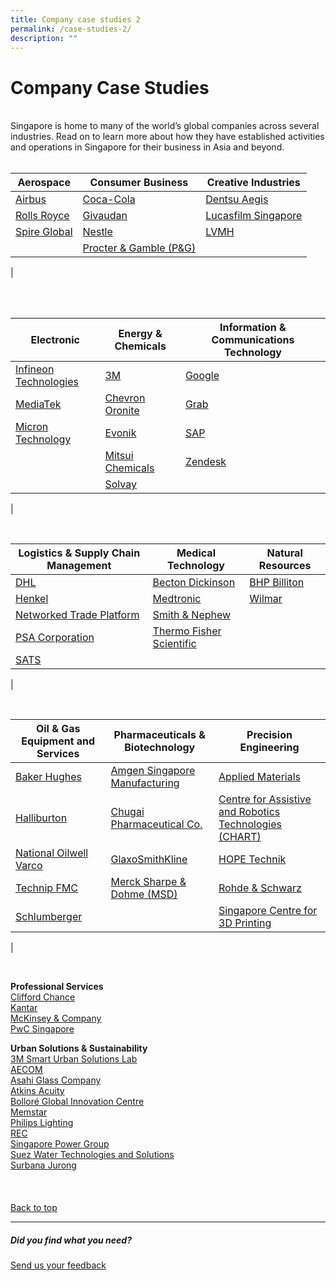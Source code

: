 ```yaml
---
title: Company case studies 2
permalink: /case-studies-2/
description: ""
---
```

# Company Case Studies
<br>
Singapore is home to many of the world’s global companies across several industries. Read on to learn more about how they have established activities and operations in Singapore for their business in Asia and beyond.<br>
<br>


| <b>Aerospace</b> | <b>Consumer Business</b> | <b>Creative Industries</b> |
| -------- | -------- | -------- |
|[Airbus](https://www.edb.gov.sg/content/edb/en/our-industries/company-highlights/airbus.html)   | [Coca-Cola](https://www.edb.gov.sg/content/edb/en/our-industries/company-highlights/coca-cola.html)   | [Dentsu Aegis](https://www.edb.gov.sg/content/edb/en/our-industries/company-highlights/dentsu-aegis-ci.html)    |
|[Rolls Royce](https://www.edb.gov.sg/content/edb/en/our-industries/company-highlights/rolls-royce.html)    | [Givaudan](https://www.edb.gov.sg/content/edb/en/our-industries/company-highlights/givaudan.html)    | [Lucasfilm Singapore](https://www.edb.gov.sg/content/edb/en/our-industries/company-highlights/lucasfilm-singapore.html)  |
|[Spire Global](https://www.edb.gov.sg/content/edb/en/our-industries/company-highlights/spire-global.html)  | [Nestle](https://www.edb.gov.sg/content/edb/en/our-industries/company-highlights/nestle.html)   | [LVMH](https://www.edb.gov.sg/content/edb/en/our-industries/company-highlights/lvmh.html) |
|  | [Procter &amp; Gamble (P&amp;G) ](https://www.edb.gov.sg/content/edb/en/our-industries/company-highlights/procter-and-gamble-cb.html)   |    |
|

<br>
<br>

| <b>Electronic</b> | <b>Energy &amp; Chemicals</b>| <b>Information &amp; Communications Technology</b>|
| -------- | -------- | -------- |
| [Infineon Technologies ](https://www.edb.gov.sg/content/edb/en/our-industries/company-highlights/infineon-technologies.html)   | [3M](https://www.edb.gov.sg/content/edb/en/our-industries/company-highlights/3m.html)    | [Google](https://www.edb.gov.sg/content/edb/en/our-industries/company-highlights/google.html)  |
| [MediaTek](https://www.edb.gov.sg/content/edb/en/our-industries/company-highlights/mediatek.html)  | [Chevron Oronite](https://www.edb.gov.sg/content/edb/en/our-industries/company-highlights/chevron-oronite.html)  | [Grab](https://www.edb.gov.sg/content/edb/en/our-industries/company-highlights/grab.html) |
| [Micron Technology](https://www.edb.gov.sg/content/edb/en/our-industries/company-highlights/micron-technology.html)   | [Evonik](https://www.edb.gov.sg/content/edb/en/our-industries/company-highlights/evonik.html)  | [SAP](https://www.edb.gov.sg/content/edb/en/our-industries/company-highlights/sap.html)   |
|     | [Mitsui Chemicals](https://www.edb.gov.sg/content/edb/en/our-industries/company-highlights/mitsui-chemicals.html)   |   [Zendesk](https://www.edb.gov.sg/content/edb/en/our-industries/company-highlights/zendesk.html) |  
| | [Solvay](https://www.edb.gov.sg/content/edb/en/our-industries/company-highlights/solvay.html)  |   |
|

<br>

| <b>Logistics &amp; Supply Chain Management</b> | <b>Medical Technology</b> | <b>Natural Resources</b> |
| -------- | -------- | -------- |
| [DHL](https://www.edb.gov.sg/content/edb/en/our-industries/company-highlights/dhl-l.html)  | [Becton Dickinson ](https://www.edb.gov.sg/content/edb/en/our-industries/company-highlights/becton-dickinson.html)  | [BHP Billiton ](https://www.edb.gov.sg/content/edb/en/our-industries/company-highlights/bhp.html)    |
| [Henkel](https://www.edb.gov.sg/content/edb/en/our-industries/company-highlights/henkel.html)   | [Medtronic](https://www.edb.gov.sg/content/edb/en/our-industries/company-highlights/medtronic.html)   |[Wilmar](https://www.edb.gov.sg/content/edb/en/our-industries/company-highlights/wilmar.html)    |
| [Networked Trade Platform](https://www.edb.gov.sg/content/edb/en/our-industries/company-highlights/ntp.html)    | [Smith &amp; Nephew](https://www.edb.gov.sg/content/edb/en/our-industries/company-highlights/smith-and-nephew.html)    |    |
| [PSA Corporation](https://www.edb.gov.sg/content/edb/en/our-industries/company-highlights/psa-corporation.html)   | [Thermo Fisher Scientific ](https://www.edb.gov.sg/content/edb/en/our-industries/company-highlights/thermo-fisher-scientific.html)     |     |
| [SATS](https://www.edb.gov.sg/content/edb/en/our-industries/company-highlights/sats.html)   |     |   |
|

<br>



| <b>Oil &amp; Gas Equipment and Services</b> | <b>Pharmaceuticals &amp; Biotechnology</b> | <b>Precision Engineering</b> |
| -------- | -------- | -------- |
| [Baker Hughes](https://www.edb.gov.sg/content/edb/en/our-industries/company-highlights/baker-hughes.html)   | [Amgen Singapore Manufacturing ](https://www.edb.gov.sg/content/edb/en/our-industries/company-highlights/amgen-singapore-manufacturing.html)    | [Applied Materials](https://www.edb.gov.sg/content/edb/en/our-industries/company-highlights/applied-materials.html)     |
| [Halliburton](https://www.edb.gov.sg/content/edb/en/our-industries/company-highlights/halliburton.html)     | [Chugai Pharmaceutical Co.](https://www.edb.gov.sg/content/edb/en/our-industries/company-highlights/chugai-pharmaceutical-co.html)     | [Centre for Assistive and Robotics Technologies (CHART) ](https://www.edb.gov.sg/content/edb/en/our-industries/company-highlights/centre-for-healthcare-assistive-and-robotics-technologies.html)  |
| [National Oilwell Varco ](https://www.edb.gov.sg/content/edb/en/our-industries/company-highlights/national-oilwell-varco.html)  | [GlaxoSmithKline](https://www.edb.gov.sg/content/edb/en/our-industries/company-highlights/gsk.html)   | [HOPE Technik](https://www.edb.gov.sg/content/edb/en/our-industries/company-highlights/hope-technik.html)   |
| [Technip FMC](https://www.edb.gov.sg/content/edb/en/our-industries/company-highlights/technipfmc.html)  | [Merck Sharpe &amp; Dohme (MSD) ](https://www.edb.gov.sg/content/edb/en/our-industries/company-highlights/merck-sharp-dohme.html)   | [Rohde &amp; Schwarz ](https://www.edb.gov.sg/content/edb/en/our-industries/company-highlights/rohde-and-schwarz.html)    |
| [Schlumberger](https://www.edb.gov.sg/content/edb/en/our-industries/company-highlights/schlumberger.html)    |    | [Singapore Centre for 3D Printing](https://www.edb.gov.sg/content/edb/en/our-industries/company-highlights/singapore-centre-for-3d-printing-sc3dp.html)    |
|

<br>

<b>Professional Services</b><br>
[Clifford Chance](https://www.edb.gov.sg/content/edb/en/our-industries/company-highlights/clifford-chance.html)<br>
[Kantar](https://www.edb.gov.sg/content/edb/en/our-industries/company-highlights/Kantar.html)<br>
[McKinsey &amp; Company ](https://www.edb.gov.sg/content/edb/en/our-industries/company-highlights/mckinsey-company.html)<br>
[PwC Singapore](https://www.edb.gov.sg/content/edb/en/our-industries/company-highlights/pwc-singapore.html)<br>

<b>Urban Solutions &amp; Sustainability</b><br>
[3M Smart Urban Solutions Lab](https://www.edb.gov.sg/content/edb/en/our-industries/company-highlights/3m-smart-urban-solutions-lab.html)<br>
[AECOM](https://www.edb.gov.sg/content/edb/en/our-industries/company-highlights/aecom.html)<br>
[Asahi Glass Company](https://www.edb.gov.sg/content/edb/en/our-industries/company-highlights/asahi-glass-company.html)<br>
[Atkins Acuity](https://www.edb.gov.sg/content/edb/en/our-industries/company-highlights/atkins-acuity.html)<br>
[Bolloré Global Innovation Centre ](https://www.edb.gov.sg/content/edb/en/our-industries/company-highlights/bollore-global-innovation-centre.html)<br>
[Memstar](https://www.edb.gov.sg/content/edb/en/our-industries/company-highlights/memstar.html)<br>
[Philips Lighting](https://www.edb.gov.sg/content/edb/en/our-industries/company-highlights/philips-lighting.html)<br>
[REC](https://www.edb.gov.sg/content/edb/en/our-industries/company-highlights/rec.html)<br>
[Singapore Power Group](https://www.edb.gov.sg/content/edb/en/our-industries/company-highlights/singapore-power-group.html)<br>
[Suez Water Technologies and Solutions](https://www.edb.gov.sg/content/edb/en/our-industries/company-highlights/suez-water-technologies-and-solutions.html)<br>
[Surbana Jurong](https://www.edb.gov.sg/content/edb/en/our-industries/company-highlights/surbana-jurong.html)<br>
<br>
<br>
<br>
[Back to top](#company-case-studies)
<br>
<hr>

##### Did you find what you need?
[Send us your feedback](https://form.gov.sg/642693623cb98f001239be0d)